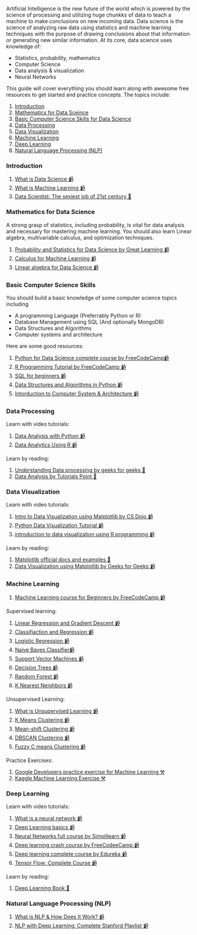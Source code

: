 Artificial Intelligence is the new future of the world which is powered by the science of processing and utilizing huge chunkks of data to teach a machine to make conclusions on new incoming data. Data science is the science of analyzing raw data using statistics and machine learning techniques with the purpose of drawing conclusions about that information or generating new similar information. At its core, data science uses knowledge of:

- Statistics, probability, mathematics
- Computer Science
- Data analysis & visualization
- Neural Networks

This guide will cover everything you should learn along with awesome free resources to get started and practice concepts. The topics include:

1. [Introduction](http://resourcify.me/guides/data-science-ultimate#Introduction)
2. [Mathematics for Data Sceince](http://resourcify.me/guides/data-science-ultimate#Mathematics-for-Data-Science)
3. [Basic Computer Science Skills for Data Science](http://resourcify.me/guides/data-science-ultimate#Basic-Computer-Science-Skills)
4. [Data Processing](http://resourcify.me/guides/data-science-ultimate#Data-Processing)
5. [Data Visualization](http://resourcify.me/guides/data-science-ultimate#Data-Visualization)
6. [Machine Learning](http://resourcify.me/guides/data-science-ultimate#Machine-Learning)
7. [Deep Learning](http://resourcify.me/guides/data-science-ultimate#Deep-Learning)
8. [Natural Language Processing (NLP)](http://resourcify.me/guides/data-science-ultimate#Natural-Language-Processing-(NLP))

### Introduction

1. [What is Data Science 📹](https://youtu.be/KxryzSO1Fjs)
2. [What is Machine Learning 📹](https://youtu.be/HcqpanDadyQ)
3. [Data Scientist: The sexiest job of 21st century 📃](https://hbr.org/2012/10/data-scientist-the-sexiest-job-of-the-21st-century)

### Mathematics for Data Science

A strong grasp of statistics, including probability, is vital for data analysis and necessary for mastering machine learning. You should also learn Linear algebra, multivariable calculus, and optimization techniques.

1. [Probability and Statistics for Data Science by Great Learning 📹](https://youtu.be/Vfo5le26IhY)
2. [Calculus for Machine Learning 📹](https://youtu.be/8stueNPVl-I)
3. [Linear algebra for Data Science 📹](https://youtu.be/xLpl4nSo3RA)

### Basic Computer Science Skills

You should build a basic knowledge of some computer science topics including

- A programming Language (Preferrably Python or R)
- Database Management using SQL (And optionally MongoDB)
- Data Structures and Algorithms
- Computer systems and architecture


Here are some good resources:

1. [Python for Data Science complete course by FreeCodeCamp📹](https://www.youtube.com/watch?v=LHBE6Q9XlzI)
2. [R Programming Tutorial by FreeCodeCamp 📹](https://www.youtube.com/watch?v=_V8eKsto3Ug)
3. [SQL for beginners 📹](https://www.youtube.com/watch?v=HXV3zeQKqGY&t=3277s)
4. [Data Structures and Algorithms in Python 📹](https://www.youtube.com/watch?v=kQDxmjfkIKY)
5. [Intorduction to Computer System & Architecture 📹](https://www.youtube.com/watch?v=fC0J7v0ppio)

### Data Processing

Learn with video tutorials:

1. [Data Analysis with Python 📹](https://www.youtube.com/watch?v=r-uOLxNrNk8)
2. [Data Analytics Using R 📹](https://www.youtube.com/watch?v=r-uOLxNrNk8)

Learn by reading:

1. [Understanding Data processing by geeks for geeks 📃](https://www.geeksforgeeks.org/ml-understanding-data-processing/)
2. [Data Analysis by Tutorials Point 📃](https://www.tutorialspoint.com/excel_data_analysis/data_analysis_overview.htm)

### Data Visualization

Learn with video tutorials:

1. [Intro to Data Visualization using Matplotlib by CS Dojo 📹](https://www.youtube.com/watch?v=a9UrKTVEeZA)
2. [Python Data Visualization Tutorial 📹](https://www.youtube.com/watch?v=Nt84_TzRkbo)
3. [introduction to data visualization using R programming 📹](https://youtu.be/HPJn1CMvtmI)

Learn by reading:

1. [Matplotlib official docs and examples 📃](https://matplotlib.org/)
2. [Data Visualization using Matplotlib by Geeks for Geeks 📹](https://www.geeksforgeeks.org/data-visualization-using-matplotlib/)


### Machine Learning

1. [Machine Learning course for Beginners by FreeCodeCamp 📹](https://www.youtube.com/watch?v=NWONeJKn6kc)

Supervised learning:

1. [Linear Regression and Gradient Descent 📹](https://www.youtube.com/watch?v=4b4MUYve_U8)
2. [Classifiaction and Regression 📹](https://www.youtube.com/watch?v=TJveOYsK6MY)
3. [Logistic Regression 📹](https://www.youtube.com/watch?v=XnOAdxOWXWg)
4. [Naive Bayes Classifier📹](https://www.youtube.com/watch?v=vz_xuxYS2PM)
5. [Support Vector Machines 📹](https://www.youtube.com/watch?v=efR1C6CvhmE)
6. [Decision Trees 📹](https://www.youtube.com/watch?v=ZVR2Way4nwQ)
7. [Random Forest 📹](https://www.youtube.com/watch?v=eM4uJ6XGnSM)
8. [K Nearest Neighbors 📹](https://www.youtube.com/watch?v=HVXime0nQeI)

Unsupervised Learning:

1. [What is Unsupervised Learning 📹](https://www.youtube.com/watch?v=D6gtZrsYi6c)
2. [K Means Clustering 📹](https://www.youtube.com/watch?v=4b5d3muPQmA)
3. [Mean-shift Clustering 📹](https://www.youtube.com/watch?v=qyl13SvJPso)
4. [DBSCAN Clustering 📹](https://www.youtube.com/watch?v=RDZUdRSDOok)
5. [Fuzzy C means Clustering 📹](https://www.youtube.com/watch?v=Ed7DFO51U4U)


Practice Exercises:

1. [Google Developers practice exercise for Machine Learning ⚒️](https://developers.google.com/machine-learning/crash-course/exercises#all)
2. [Kaggle Machine Learning Exercise ⚒️](https://www.kaggle.com/code/bulentsiyah/machine-learning-exercise)


### Deep Learning

Learn with video tutorials:

1. [What is a neural network 📹](https://www.youtube.com/watch?v=aircAruvnKk)
2. [Deep Learning basics 📹](https://www.youtube.com/watch?v=O5xeyoRL95U)
3. [Neural Networks full course by Simplilearn 📹](https://www.youtube.com/watch?v=KiW-W4v0nBo)
4. [Deep learning crash course by FreeCodeeCamp 📹](https://www.youtube.com/watch?v=VyWAvY2CF9c)
5. [Deep learning complete course by Edureka 📹](https://www.youtube.com/watch?v=DooxDIRAkPA)
6. [Tensor Flow: Complete Course 📹](https://www.youtube.com/watch?v=tPYj3fFJGjk)

Learn by reading:

1. [Deep Learning Book 📖](https://www.deeplearningbook.org/)

### Natural Language Processing (NLP)

1. [What is NLP & How Does It Work? 📹](https://youtu.be/MQiMFs2SIFk)
2. [NLP with Deep Learning: Complete Stanford Playlist 📹](https://youtu.be/rmVRLeJRkl4?list=PLoROMvodv4rOSH4v6133s9LFPRHjEmbmJ)